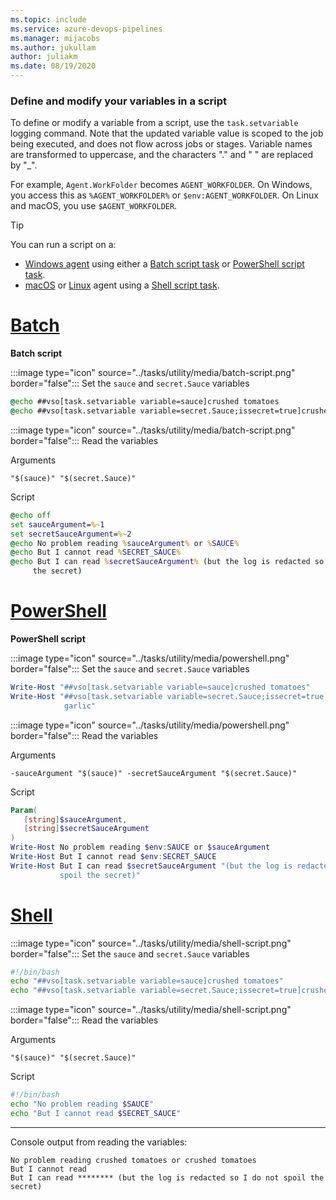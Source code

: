 ```yaml
---
ms.topic: include
ms.service: azure-devops-pipelines
ms.manager: mijacobs
ms.author: jukullam
author: juliakm
ms.date: 08/19/2020
---
```


<h3 id="set-in-script">Define and modify your variables in a script</h3>

To define or modify a variable from a script, use the `task.setvariable` logging command.
Note that the updated variable value is scoped to the job being executed, and does not flow across jobs or stages.
Variable names are transformed to uppercase, and the characters "." and " " are replaced by "_".

For example, `Agent.WorkFolder` becomes `AGENT_WORKFOLDER`.
On Windows, you access this as `%AGENT_WORKFOLDER%` or `$env:AGENT_WORKFOLDER`.
On Linux and macOS, you use `$AGENT_WORKFOLDER`.

> [!TIP]
> 
> You can run a script on a:
> 
> * [Windows agent](../agents/windows-agent.md) using either a [Batch script task](/azure/devops/pipelines/tasks/reference/batch-script-v1) or [PowerShell script task](/azure/devops/pipelines/tasks/reference/powershell-v2).
> * [macOS](../agents/v2-osx.md) or [Linux](../agents/linux-agent.md) agent using a [Shell script task](/azure/devops/pipelines/tasks/reference/shell-script-v2).



# [Batch](#tab/batch)

**Batch script**

:::image type="icon" source="../tasks/utility/media/batch-script.png" border="false"::: Set the `sauce` and `secret.Sauce` variables

```bat
@echo ##vso[task.setvariable variable=sauce]crushed tomatoes
@echo ##vso[task.setvariable variable=secret.Sauce;issecret=true]crushed tomatoes with garlic
```

:::image type="icon" source="../tasks/utility/media/batch-script.png" border="false"::: Read the variables

Arguments

```arguments
"$(sauce)" "$(secret.Sauce)"
```

Script

 ```bat
@echo off
set sauceArgument=%~1
set secretSauceArgument=%~2
@echo No problem reading %sauceArgument% or %SAUCE%
@echo But I cannot read %SECRET_SAUCE%
@echo But I can read %secretSauceArgument% (but the log is redacted so I do not spoil
      the secret)
```

# [PowerShell](#tab/powershell)

**PowerShell script**

:::image type="icon" source="../tasks/utility/media/powershell.png" border="false"::: Set the `sauce` and `secret.Sauce` variables

```powershell
Write-Host "##vso[task.setvariable variable=sauce]crushed tomatoes"
Write-Host "##vso[task.setvariable variable=secret.Sauce;issecret=true]crushed tomatoes with
            garlic"
```

:::image type="icon" source="../tasks/utility/media/powershell.png" border="false"::: Read the variables

Arguments

```arguments
-sauceArgument "$(sauce)" -secretSauceArgument "$(secret.Sauce)"
```

Script

```powershell
Param(
   [string]$sauceArgument,
   [string]$secretSauceArgument
)
Write-Host No problem reading $env:SAUCE or $sauceArgument
Write-Host But I cannot read $env:SECRET_SAUCE
Write-Host But I can read $secretSauceArgument "(but the log is redacted so I do not
           spoil the secret)"
```

# [Shell](#tab/shell)

:::image type="icon" source="../tasks/utility/media/shell-script.png" border="false"::: Set the `sauce` and `secret.Sauce` variables

```bash
#!/bin/bash
echo "##vso[task.setvariable variable=sauce]crushed tomatoes"
echo "##vso[task.setvariable variable=secret.Sauce;issecret=true]crushed tomatoes with garlic"
```

:::image type="icon" source="../tasks/utility/media/shell-script.png" border="false"::: Read the variables

Arguments

```arguments
"$(sauce)" "$(secret.Sauce)"
```

Script

```bash
#!/bin/bash
echo "No problem reading $SAUCE"
echo "But I cannot read $SECRET_SAUCE"
```

---

Console output from reading the variables:

```output
No problem reading crushed tomatoes or crushed tomatoes
But I cannot read 
But I can read ******** (but the log is redacted so I do not spoil the secret)
```
